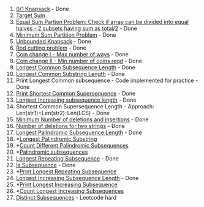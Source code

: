 1. [0/1 Knapsack](https://practice.geeksforgeeks.org/problems/0-1-knapsack-problem/0) - Done
2. [Target Sum](https://leetcode.com/problems/target-sum/)
3. [Equal Sum Partion Problem: Check if array can be divided into equal halves - 2 subsets having sum as total/2](https://leetcode.com/problems/partition-equal-subset-sum/) - Done
4. [Minimum Sum Partition Problem](https://practice.geeksforgeeks.org/problems/minimum-sum-partition/0) - Done
5. [Unbounded Knapsack](https://practice.geeksforgeeks.org/problems/knapsack-with-duplicate-items/0) - Done
6. [Rod cutting problem](https://practice.geeksforgeeks.org/problems/rod-cutting/0/) - Done
7. [Coin change I - Max number of ways](https://leetcode.com/problems/coin-change-2/) - Done
8. [Coin change II - Min number of coins reqd](https://leetcode.com/problems/coin-change/submissions/) - Done
9. [Longest Common Subsequence Length](https://leetcode.com/problems/longest-common-subsequence/submissions/) - Done
10. [Longest Common Substring Length](https://practice.geeksforgeeks.org/problems/longest-common-substring/0) - Done
11. Print Longest Common subsequence - Code implemented for practice - Done
12. [Print Shortest Common Supersequence](https://leetcode.com/problems/shortest-common-supersequence/) - Done
13. [Longest Increasing subsequence length](https://leetcode.com/problems/longest-increasing-subsequence/) - Done
14. Shortest Common Supersequence Length - Approach: Len(str1)+Len(str2)-Len(LCS) - Done
15. [Minimum Number of deletions and insertions](https://practice.geeksforgeeks.org/problems/minimum-number-of-deletions-and-insertions/0) - Done
16. [Number of deletions for two strings](https://leetcode.com/problems/delete-operation-for-two-strings/submissions/) - Done
17. [Longest Palindromic Subsequence Length](https://leetcode.com/problems/longest-palindromic-subsequence/submissions/) - Done
18. *[Longest Palindromic Substring](https://leetcode.com/problems/longest-palindromic-substring/)
19. *[Count Different Palindromic Subsequences](https://leetcode.com/problems/count-different-palindromic-subsequences/)
20. *[Palindromic subsequences](https://leetcode.com/problems/palindromic-substrings/)
21. [Longest Repeating Subsequence](https://practice.geeksforgeeks.org/problems/longest-repeating-subsequence/0) - Done
22. [Is Subsequence](https://leetcode.com/problems/is-subsequence/submissions/) - Done
23. *[Print Longest Repeating Subsequence](https://leetcode.com/problems/longest-duplicate-substring/)
24. [Longest Increasing Subsequence Length](https://leetcode.com/problems/longest-increasing-subsequence/submissions/) - Done
25. *[Print Longest Increasing Subsequence]()
26. *[Count Longest Increasing Subsequences](https://leetcode.com/problems/number-of-longest-increasing-subsequence/solution/)
27. [Distinct Subsequences](https://leetcode.com/problems/distinct-subsequences/) - Leetcode hard


